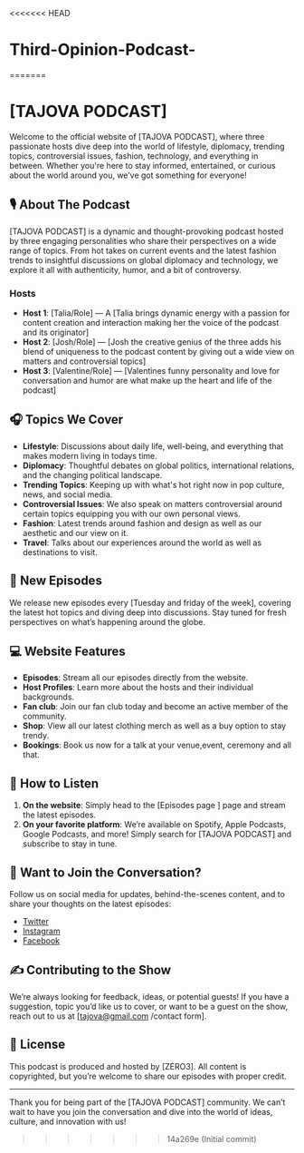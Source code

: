 <<<<<<< HEAD
# Third-Opinion-Podcast-
=======
# [TAJOVA PODCAST]

Welcome to the official website of [TAJOVA PODCAST], where three passionate hosts dive deep into the world of lifestyle, diplomacy, trending topics, controversial issues, fashion, technology, and everything in between. Whether you're here to stay informed, entertained, or curious about the world around you, we’ve got something for everyone!

## 🎙️ About The Podcast

[TAJOVA PODCAST] is a dynamic and thought-provoking podcast hosted by three engaging personalities who share their perspectives on a wide range of topics. From hot takes on current events and the latest fashion trends to insightful discussions on global diplomacy and technology, we explore it all with authenticity, humor, and a bit of controversy.

### Hosts
- **Host 1**: [Talia/Role] — A [Talia brings dynamic energy with a passion for content creation and interaction making her the voice of the podcast and its originator]
- **Host 2**: [Josh/Role] — [Josh the creative genius of the three adds his blend of uniqueness to the podcast content by giving out a wide view on matters and controversial topics]
- **Host 3**: [Valentine/Role] — [Valentines funny personality and love for conversation and  humor are what  make up the heart and life of the podcast]

## 🎧 Topics We Cover
- **Lifestyle**: Discussions about daily life, well-being, and everything that makes modern living in todays time.
- **Diplomacy**: Thoughtful debates on global politics, international relations, and the changing political landscape.
- **Trending Topics**: Keeping up with what's hot right now in pop culture, news, and social media.
- **Controversial Issues**: We also speak on matters controversial around certain topics equipping you with our own personal views.
- **Fashion**: Latest trends around fashion and design as well as our aesthetic and our view on it.
- **Travel**: Talks about our experiences around the world as well as destinations to visit.

## 📅 New Episodes
We release new episodes every [Tuesday and friday of the week], covering the latest hot topics and diving deep into discussions. Stay tuned for fresh perspectives on what’s happening around the globe.

## 💻 Website Features
- **Episodes**: Stream all our episodes directly from the website.
- **Host Profiles**: Learn more about the hosts and their individual backgrounds.
- **Fan club**: Join our fan club today and become an active member of the community.
- **Shop**: View all our latest clothing merch as well as a buy option to stay trendy.
- **Bookings**: Book us now for a talk at your venue,event, ceremony and all that.

## 🚀 How to Listen
1. **On the website**: Simply head to the [Episodes page ] page and stream the latest episodes.
2. **On your favorite platform**: We’re available on Spotify, Apple Podcasts, Google Podcasts, and more! Simply search for [TAJOVA PODCAST] and subscribe to stay in tune.

## 📢 Want to Join the Conversation?
Follow us on social media for updates, behind-the-scenes content, and to share your thoughts on the latest episodes:
- [Twitter](#)
- [Instagram](#)
- [Facebook](#)

## ✍️ Contributing to the Show
We’re always looking for feedback, ideas, or potential guests! If you have a suggestion, topic you’d like us to cover, or want to be a guest on the show, reach out to us at [tajova@gmail.com /contact form].

## 🔑 License
This podcast is produced and hosted by [ZERO3]. All content is copyrighted, but you’re welcome to share our episodes with proper credit.

---

Thank you for being part of the [TAJOVA PODCAST] community. We can’t wait to have you join the conversation and dive into the world of ideas, culture, and innovation with us!
>>>>>>> 14a269e (Initial commit)
